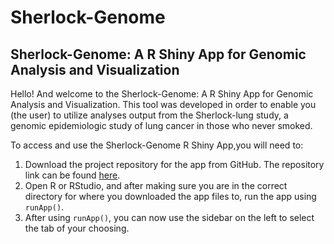 # Sherlock-Genome
## Sherlock-Genome: A R Shiny App for Genomic Analysis and Visualization

Hello! And welcome to the Sherlock-Genome: A R Shiny App for Genomic Analysis and Visualization. This tool was developed in order to enable you (the user) to utilize analyses output from the Sherlock-lung study, a genomic epidemiologic study of lung cancer in those who never smoked.

To access and use the Sherlock-Genome R Shiny App,you will need to:

1. Download the project repository for the app from GitHub. The repository link can be found [here](https://github.com/xtmgah/Sherlock-Genome.git).
2. Open R or RStudio, and after making sure you are in the correct directory for where you downloaded the app files to, run the app using `runApp()`.
3. After using `runApp()`, you can now use the sidebar on the left to select the tab of your choosing.
